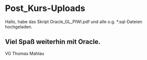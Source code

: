 # Post_Kurs-Uploads
Hallo,
habe das Skript Oracle_GL_PIWI.pdf und alle o.g. *.sql-Dateien hochgeladen.

## Viel Spaß weiterhin mit Oracle.

VG Thomas Mahlau

